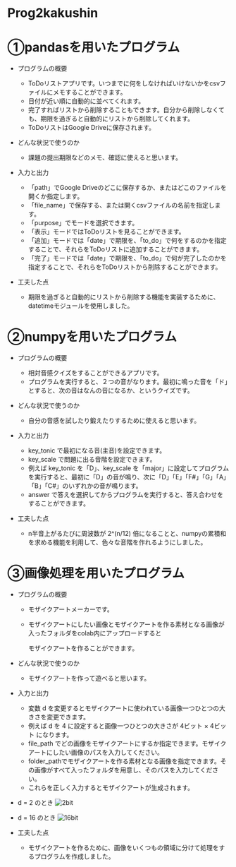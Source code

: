# Prog2kakushin

# ①pandasを用いたプログラム
- プログラムの概要
  - ToDoリストアプリです。いつまでに何をしなければいけないかをcsvファイルにメモすることができます。
  - 日付が近い順に自動的に並べてくれます。
  - 完了すればリストから削除することもできます。自分から削除しなくても、期限を過ぎると自動的にリストから削除してくれます。
  - ToDoリストはGoogle Driveに保存されます。

- どんな状況で使うのか
  - 課題の提出期限などのメモ、確認に使えると思います。

- 入力と出力
  - 「path」でGoogle Driveのどこに保存するか、またはどこのファイルを開くか指定します。
  - 「file_name」で保存する、または開くcsvファイルの名前を指定します。
  - 「purpose」でモードを選択できます。
  - 「表示」モードではToDoリストを見ることができます。
  - 「追加」モードでは「date」で期限を、「to_do」で何をするのかを指定することで、それらをToDoリストに追加することができます。
  - 「完了」モードでは「date」で期限を、「to_do」で何が完了したのかを指定することで、それらをToDoリストから削除することができます。

- 工夫した点
  - 期限を過ぎると自動的にリストから削除する機能を実装するために、datetimeモジュールを使用しました。

# ②numpyを用いたプログラム
- プログラムの概要
  - 相対音感クイズをすることができるアプリです。
  - プログラムを実行すると、２つの音がなります。最初に鳴った音を「ド」とすると、次の音はなんの音になるか、というクイズです。

- どんな状況で使うのか
  - 自分の音感を試したり鍛えたりするために使えると思います。

- 入力と出力
  - key_tonic で最初になる音(主音)を設定できます。
  - key_scale で問題に出る音階を設定できます。
  - 例えば key_tonic を「D」、key_scale を「major」に設定してプログラムを実行すると、最初に「D」の音が鳴り、次に「D」「E」「F#」「G」「A」「B」「C#」のいずれかの音が鳴ります。
  - answer で答えを選択してからプログラムを実行すると、答え合わせをすることができます。

- 工夫した点
  - n半音上がるたびに周波数が 2^(n/12) 倍になることと、numpyの累積和を求める機能を利用して、色々な音階を作れるようにしました。

# ③画像処理を用いたプログラム
- プログラムの概要
  - モザイクアートメーカーです。
  - モザイクアートにしたい画像とモザイクアートを作る素材となる画像が入ったフォルダをcolab内にアップロードすると
    
    モザイクアートを作ることができます。

- どんな状況で使うのか
  - モザイクアートを作って遊べると思います。

- 入力と出力
  - 変数 d を変更するとモザイクアートに使われている画像一つひとつの大きさを変更できます。
  - 例えば d を 4 に設定すると画像一つひとつの大きさが 4ビット × 4ビット になります。
  - file_path でどの画像をモザイクアートにするか指定できます。モザイクアートにしたい画像のパスを入力してください。
  - folder_pathでモザイクアートを作る素材となる画像を指定できます。その画像がすべて入ったフォルダを用意し、そのパスを入力してください。
  - これらを正しく入力するとモザイクアートが生成されます。

- d = 2 のとき
![2bit](https://github.com/yoko08tts/Prog2kakushin/assets/153497778/1ee97585-4029-45a4-869b-c059d9d21b70)
- d = 16 のとき
![16bit](https://github.com/yoko08tts/Prog2kakushin/assets/153497778/3eba1616-13c6-44e5-aa33-da9594749274)


- 工夫した点
  - モザイクアートを作るために、画像をいくつもの領域に分けて処理をするプログラムを作成しました。
